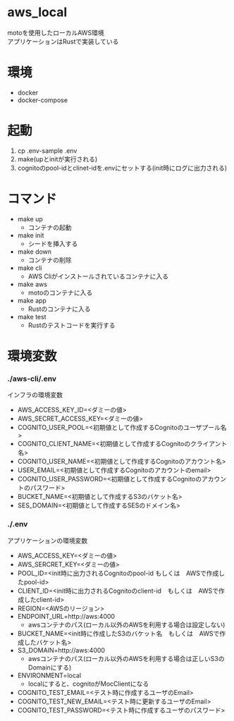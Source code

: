 # aws_local
motoを使用したローカルAWS環境  
アプリケーションはRustで実装している

# 環境
- docker
- docker-compose

# 起動
1. cp .env-sample .env
2. make(upとinitが実行される)
3. cognitoのpool-idとclinet-idを.envにセットする(init時にログに出力される)

# コマンド
- make up
    - コンテナの起動
- make init
    - シードを挿入する
- make down
    - コンテナの削除
- make cli
    - AWS Cliがインストールされているコンテナに入る
- make aws
    - motoのコンテナに入る
- make app
    - Rustのコンテナに入る
- make test
    - Rustのテストコードを実行する

# 環境変数
### ./aws-cli/.env
インフラの環境変数
- AWS_ACCESS_KEY_ID=<ダミーの値>
- AWS_SECRET_ACCESS_KEY=<ダミーの値>
- COGNITO_USER_POOL=<初期値として作成するCognitoのユーザプール名>
- COGNITO_CLIENT_NAME=<初期値として作成するCognitoのクライアント名>
- COGNITO_USER_NAME=<初期値として作成するCognitoのアカウント名>
- USER_EMAIL=<初期値として作成するCognitoのアカウントのemail>
- COGNITO_USER_PASSWORD=<初期値として作成するCognitoのアカウントのパスワード>
- BUCKET_NAME=<初期値として作成するS3のバケット名>
- SES_DOMAIN=<初期値として作成するSESのドメイン名>
### ./.env
アプリケーションの環境変数
- AWS_ACCESS_KEY=<ダミーの値>
- AWS_SERCRET_KEY=<ダミーの値>
- POOL_ID=<init時に出力されるCognitoのpool-id もしくは　AWSで作成したpool-id>
- CLIENT_ID=<init時に出力されるCognitoのclient-id　もしくは　AWSで作成したclient-id>
- REGION=<AWSのリージョン>
- ENDPOINT_URL=http://aws:4000
    - awsコンテナのパス(ローカル以外のAWSを利用する場合は設定しない)
- BUCKET_NAME=<init時に作成したS3のバケット名　もしくは　AWSで作成したバケット名>
- S3_DOMAIN=http://aws:4000
    - awsコンテナのパス(ローカル以外のAWSを利用する場合は正しいS3のDomainにする)
- ENVIRONMENT=local
    - localにすると、cognitoがMocClientになる
- COGNITO_TEST_EMAIL=<テスト時に作成するユーザのEmail>
- COGNITO_TEST_NEW_EMAIL=<テスト時に更新するユーザのEmail>
- COGNITO_TEST_PASSWORD=<テスト時に作成するユーザのパスワード>